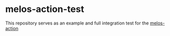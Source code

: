 # melos-action-test

This repository serves as an example and full integration test for the
[melos-action](https://github.com/bluefireteam/melos-action)


